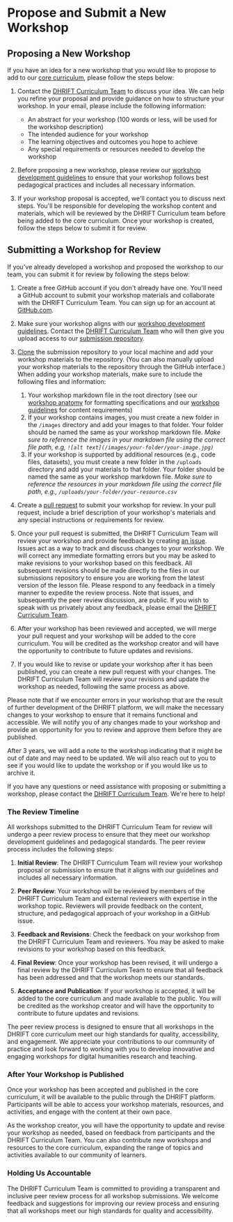 # Propose and Submit a New Workshop

## Proposing a New Workshop

If you have an idea for a new workshop that you would like to propose to add to our [core curriculum](https://app.dhrift.org/workshops?instUser=dhri-curriculum&instRepo=dhrift-site-template&user=dhri-curriculum&repo=workshops), please follow the steps below:

1. Contact the [DHRIFT Curriculum Team](mailto:gc.digitalfellows@gmail.com) to discuss your idea. We can help you refine your proposal and provide guidance on how to structure your workshop. In your email, please include the following information:
   - An abstract for your workshop (100 words or less, will be used for the workshop description)
   - The intended audience for your workshop
   - The learning objectives and outcomes you hope to achieve
   - Any special requirements or resources needed to develop the workshop

2. Before proposing a new workshop, please review our [workshop development guidelines](https://dhrift.org/docs/workshop-guidelines) to ensure that your workshop follows best pedagogical practices and includes all necessary information.

3. If your workshop proposal is accepted, we'll contact you to discuss next steps. You'll be responsible for developing the workshop content and materials, which will be reviewed by the DHRIFT Curriculum team before being added to the core curriculum. Once your workshop is created, follow the steps below to submit it for review.

## Submitting a Workshop for Review

If you've already developed a workshop and proposed the workshop to our team, you can submit it for review by following the steps below:

1. Create a free GitHub account if you don't already have one. You'll need a GitHub account to submit your workshop materials and collaborate with the DHRIFT Curriculum Team. You can sign up for an account at [GitHub.com](https://github.com/join).

2. Make sure your workshop aligns with our [workshop development guidelines](https://dhrift.org/docs/workshop-guidelines).
Contact the [DHRIFT Curriculum Team](mailto:gc.digitalfellows@gmail.com) who will then give you upload access to our [submission repository](https://github.com/DHRI-Curriculum/DHRIFT-submissions).

3. [Clone](https://docs.github.com/en/repositories/creating-and-managing-repositories/cloning-a-repository) the submission repository to your local machine and add your workshop materials to the repository. (You can also manually upload your workshop materials to the repository through the GitHub interface.) When adding your workshop materials, make sure to include the following files and information:
   1. Your workshop markdown file in the root directory (see our [workshop anatomy](https://dhri-curriculum.github.io/dhrift-docs/workshopanatomy/) for formatting specifications and our [workshop guidelines](https://dhri-curriculum.github.io/dhrift-docs/workshop-guidelines/) for content requirements)
   2. If your workshop contains images, you must create a new folder in the `/images` directory and add your images to that folder. Your folder should be named the same as your workshop markdown file. _Make sure to reference the images in your  markdown file using the correct file path, e.g, `![alt text](/images/your-folder/your-image.jpg)`_
   3. If your workshop is supported by additional resources (e.g., code files, datasets), you must create a new folder in the `/uploads` directory and add your materials to that folder.  Your folder should be named the same as your workshop markdown file. _Make sure to reference the resources in your markdown file using the correct file path, e.g., `/uploads/your-folder/your-resource.csv`_

4. Create a [pull request](https://docs.github.com/en/pull-requests/collaborating-with-pull-requests/proposing-changes-to-your-work-with-pull-requests/about-pull-requests) to submit your workshop for review. In your pull request, include a brief description of your workshop's materials and any special instructions or requirements for review.

5. Once your pull request is submitted, the DHRIFT Curriculum Team will review your workshop and provide feedback by creating [an issue](https://docs.github.com/en/issues/tracking-your-work-with-issues/about-issues). Issues act as a way to track and discuss changes to your workshop. We will correct any immediate formatting errors but you may be asked to make revisions to your workshop based on this feedback. All subsequent revisions should be made directly to the files in our submissions repository to ensure you are working from the latest version of the lesson file. Please respond to any feedback in a timely manner to expedite the review process. Note that issues, and subsequently the peer review discussion, are public. If you wish to speak with us privately about any feedback, please email the [DHRIFT Curriculum Team](mailto:gc.digitalfellows@gmail.com).

6. After your workshop has been reviewed and accepted, we will merge your pull request and your workshop will be added to the core curriculum. You will be credited as the workshop creator and will have the opportunity to contribute to future updates and revisions.

7. If you would like to revise or update your workshop after it has been published, you can create a new pull request with your changes. The DHRIFT Curriculum Team will review your revisions and update the workshop as needed, following the same process as above.

Please note that if we encounter errors in your workshop that are the result of further development of the DHRIFT platform, we will make the necessary changes to your workshop to ensure that it remains functional and accessible. We will notify you of any changes made to your workshop and provide an opportunity for you to review and approve them before they are published.

After 3 years, we will add a note to the workshop indicating that it might be out of date and may need to be updated. We will also reach out to you to see if you would like to update the workshop or if you would like us to archive it.

If you have any questions or need assistance with proposing or submitting a workshop, please contact the [DHRIFT Curriculum Team](mailto:gc.digitalfellows@gmail.com). We're here to help!

### The Review Timeline

All workshops submitted to the DHRIFT Curriculum Team for review will undergo a peer review process to ensure that they meet our workshop development guidelines and pedagogical standards. The peer review process includes the following steps:

1. **Initial Review**: The DHRIFT Curriculum Team will review your workshop proposal or submission to ensure that it aligns with our guidelines and includes all necessary information.

2. **Peer Review**: Your workshop will be reviewed by members of the DHRIFT Curriculum Team and external reviewers with expertise in the workshop topic. Reviewers will provide feedback on the content, structure, and pedagogical approach of your workshop in a GitHub issue.

3. **Feedback and Revisions**: Check the feedback on your workshop from the DHRIFT Curriculum Team and reviewers. You may be asked to make revisions to your workshop based on this feedback.

4. **Final Review**: Once your workshop has been revised, it will undergo a final review by the DHRIFT Curriculum Team to ensure that all feedback has been addressed and that the workshop meets our standards.

5. **Acceptance and Publication**: If your workshop is accepted, it will be added to the core curriculum and made available to the public. You will be credited as the workshop creator and will have the opportunity to contribute to future updates and revisions.

The peer review process is designed to ensure that all workshops in the DHRIFT core curriculum meet our high standards for quality, accessibility, and engagement. We appreciate your contributions to our community of practice and look forward to working with you to develop innovative and engaging workshops for digital humanities research and teaching.

### After Your Workshop is Published

Once your workshop has been accepted and published in the core curriculum, it will be available to the public through the DHRIFT platform. Participants will be able to access your workshop materials, resources, and activities, and engage with the content at their own pace.

As the workshop creator, you will have the opportunity to update and revise your workshop as needed, based on feedback from participants and the DHRIFT Curriculum Team. You can also contribute new workshops and resources to the core curriculum, expanding the range of topics and activities available to our community of learners.

### Holding Us Accountable

The DHRIFT Curriculum Team is committed to providing a transparent and inclusive peer review process for all workshop submissions. We welcome feedback and suggestions for improving our review process and ensuring that all workshops meet our high standards for quality and accessibility.